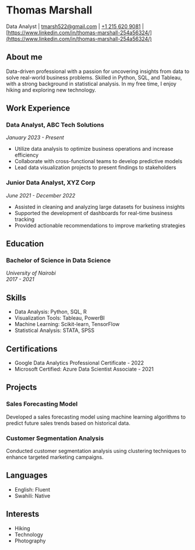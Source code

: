 # Thomas Marshall
Data Analyst
| [tmarsh522@gmail.com](tmarsh@gmail.com)
| [+1 215 620 9081](tel:+12156209081)
| [https://www.linkedin.com/in/thomas-marshall-254a56324/](https://www.linkedin.com/in/thomas-marshall-254a56324/)

## About me
Data-driven professional with a passion for uncovering insights from data to solve real-world business problems. Skilled in Python, SQL, and Tableau, with a strong background in statistical analysis. In my free time, I enjoy hiking and exploring new technology.

## Work Experience

### Data Analyst, ABC Tech Solutions
*January 2023 - Present*

- Utilize data analysis to optimize business operations and increase efficiency
- Collaborate with cross-functional teams to develop predictive models
- Lead data visualization projects to present findings to stakeholders

### Junior Data Analyst, XYZ Corp
*June 2021 - December 2022*

- Assisted in cleaning and analyzing large datasets for business insights
- Supported the development of dashboards for real-time business tracking
- Provided actionable recommendations to improve marketing strategies

## Education

### Bachelor of Science in Data Science  
*University of Nairobi*  
*2017 - 2021*

## Skills

- Data Analysis: Python, SQL, R
- Visualization Tools: Tableau, PowerBI
- Machine Learning: Scikit-learn, TensorFlow
- Statistical Analysis: STATA, SPSS

## Certifications

- Google Data Analytics Professional Certificate - 2022
- Microsoft Certified: Azure Data Scientist Associate - 2021

## Projects

### Sales Forecasting Model
Developed a sales forecasting model using machine learning algorithms to predict future sales trends based on historical data.

### Customer Segmentation Analysis
Conducted customer segmentation analysis using clustering techniques to enhance targeted marketing campaigns.

## Languages

- English: Fluent
- Swahili: Native

## Interests

- Hiking
- Technology
- Photography
